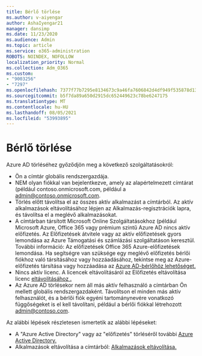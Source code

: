 ```yaml
---
title: Bérlő törlése
ms.author: v-aiyengar
author: AshaIyengar21
manager: dansimp
ms.date: 11/23/2020
ms.audience: Admin
ms.topic: article
ms.service: o365-administration
ROBOTS: NOINDEX, NOFOLLOW
localization_priority: Normal
ms.collection: Adm_O365
ms.custom:
- "9003256"
- "7297"
ms.openlocfilehash: 7377f77b7295e8134673c9a46fa7606842d4df949f535878d13986c6d39d0b5e
ms.sourcegitcommit: b5f7da89a650d2915dc652449623c78be6247175
ms.translationtype: MT
ms.contentlocale: hu-HU
ms.lasthandoff: 08/05/2021
ms.locfileid: "53993895"
---
```

# <a name="delete-tenant"></a>Bérlő törlése

Azure AD törléséhez győződjön meg a következő szolgáltatásokról:
- Ön a címtár globális rendszergazdája.
- NEM olyan fiókkal van bejelentkezve, amely az alapértelmezett címtárat (például contoso.onmicrosoft.com, például a admin@contoso.onmicrosoft.com.
- Törlés előtt távolítsa el az összes aktív alkalmazást a címtárból. Az aktív alkalmazások eltávolításához lépjen az Alkalmazás-regisztrációk lapra, és távolítsa el a meglévő alkalmazásokat.
- A címtárban társított Microsoft Online Szolgáltatásokhoz (például Microsoft Azure, Office 365 vagy prémium szintű Azure AD nincs aktív előfizetés. Az Előfizetések átvitele vagy az aktív előfizetések gyors lemondása az Azure Támogatási és számlázási szolgáltatáson keresztül. További információ: Az előfizetések Office 365 Azure-előfizetések lemondása. Ha segítségre van szüksége egy meglévő előfizetés bérlői fiókhoz való társításához vagy hozzáadásához, tekintse meg az Azure-előfizetés társítása vagy hozzáadása az [Azure AD-bérlőhöz lehetőséget.](https://docs.microsoft.com/azure/active-directory/fundamentals/active-directory-how-subscriptions-associated-directory)
- Nincs aktív licenc. A licencek eltávolításáról az Előfizetés eltávolítása licenc [eltávolításához .](https://docs.microsoft.com/azure/active-directory/enterprise-users/directory-delete-howto#delete-a-subscription)
- Az Azure AD törlésekor nem áll más aktív felhasználó a címtárban Ön mellett globális rendszergazdaként. Távolítson el minden más aktív felhasználót, és a bérlői fiók egyéni tartománynevére vonatkozó függőségeket is el kell távolítani, például a bérlői fiókkal létrehozott admin@contoso.com.

Az alábbi lépések részletesen ismertetik az alábbi lépéseket:
- A "Azure Active Directory" vagy az "előfizetés" törléséről további [Azure Active Directory.](https://docs.microsoft.com/azure/active-directory/users-groups-roles/directory-delete-howto)
- Alkalmazások eltávolítása a címtárból: [Alkalmazások eltávolítása.](https://docs.microsoft.com/azure/active-directory/develop/quickstart-remove-app) 
